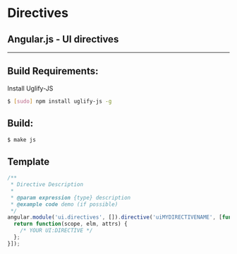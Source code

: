 
# Directives

## Angular.js - UI directives

***

## Build Requirements:

Install Uglify-JS

```bash
$ [sudo] npm install uglify-js -g
```

## Build:

```bash
$ make js
```

## Template

```javascript
/**
 * Directive Description
 *
 * @param expression {type} description
 * @example code demo (if possible)
 */
angular.module('ui.directives', []).directive('uiMYDIRECTIVENAME', [function() {
  return function(scope, elm, attrs) {
    /* YOUR UI:DIRECTIVE */
  };
}]);
```
